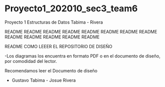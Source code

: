 # Proyecto1_202010_sec3_team6
Proyecto 1 Estructuras de Datos Tabima - Rivera


 README  README  README  README  README  README  README  README  README  README  README  README  README 
 
 
README COMO LEEER EL REPOSITORIO DE DISEÑO

-Los diagramas los encuentra en formato PDF o en el documento de diseño, por comodidad del lector.

Recomendamos leer el Documento de diseño

- Gustavo Tabima - Josue Rivera
